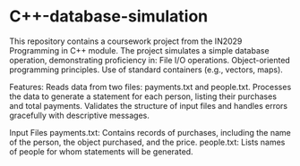 # C++-database-simulation
This repository contains a coursework project from the IN2029 Programming in C++ module. The project simulates a simple database operation, demonstrating proficiency in:
   File I/O operations.
   Object-oriented programming principles.
   Use of standard containers (e.g., vectors, maps).
   
Features:
Reads data from two files: payments.txt and people.txt.
Processes the data to generate a statement for each person, listing their purchases and total payments.
Validates the structure of input files and handles errors gracefully with descriptive messages.

Input Files
payments.txt: Contains records of purchases, including the name of the person, the object purchased, and the price.
people.txt: Lists names of people for whom statements will be generated.
